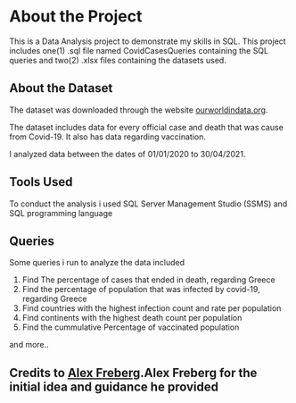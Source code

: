 # About the Project

This is a Data Analysis project to demonstrate my skills in SQL. This project includes one(1) .sql file named CovidCasesQueries containing the SQL queries and two(2) .xlsx files containing the datasets used.

## About the Dataset

The dataset was downloaded through the website <a href="https://ourworldindata.org/covid-deaths" target="_blank">ourworldindata.org</a>.

The dataset includes data for every official case and death that was cause from Covid-19. It also has data regarding vaccination.

I analyzed data between the dates of 01/01/2020 to 30/04/2021.

## Tools Used

To conduct the analysis i used SQL Server Management Studio (SSMS) and SQL programming language

## Queries

Some queries i run to analyze the data included

1) Find The percentage of cases that ended in death, regarding Greece
2) Find the percentage of population that was infected by covid-19, regarding Greece
3) Find countries with the highest infection count and rate per population
4) Find continents with the highest death count per population
5) Find the cummulative Percentage of vaccinated population

and more..

## Credits to <a href="https://www.linkedin.com/in/alex-freberg/" target="_blank">Alex Freberg</a>.Alex Freberg for the initial idea and guidance he provided 

